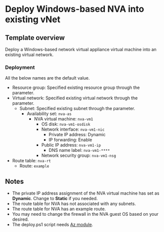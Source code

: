 # Deploy Windows-based NVA into existing vNet

## Template overview

Deploy a Windows-based network virtual appliance virtual machine into an existing virtual network.

### Deployment

All the below names are the default value.

- Resource group: Specified existing resource group through the parameter.
- Virtual network: Specified existing virtual network through the parameter.
    - Subnet: Specified existing subnet through the parameter.
        - Availability set: `nva-as`
            - NVA virtual machine: `nva-vm1`
                - OS disk: `nva-vm1-osdisk`
                - Network interface: `nva-vm1-nic`
                    - Private IP address: Dynamic
                    - IP forwarding: Enable
                - Public IP address: `nva-vm1-ip`
                    - DNS name label: `nva-vm1-****`
                - Network security group: `nva-vm1-nsg`
- Route table: `nva-rt`
    - Route: `example`

## Notes

- The private IP address assignment of the NVA virtual machine has set as **Dynamic**. Change to **Static** if you needed.
- The route table for NVA has not associated with any subnets.
- The route table for NVA has an example route.
- You may need to change the firewall in the NVA guest OS based on your desired.
- The deploy.ps1 script needs [Az module](https://www.powershellgallery.com/packages/Az/).
